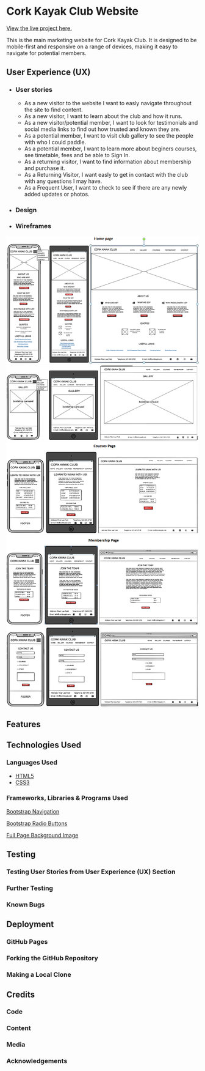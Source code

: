 # __Cork Kayak Club Website__
[View the live project here.](#)

This is the main marketing website for Cork Kayak Club.
It is designed to be mobile-first and responsive on a range 
of devices, making it easy to navigate for potential members.

## __User Experience (UX)__
* ### __User stories__
    - As a new visitor to the website I want to easly navigate throughout the site to find content.
    - As a new visitor, I want to learn about the club and how it runs.
    - As a new visitor/potential member, I want to look for testimonials and social media links to find out how trusted and known they are.
    - As a potential member, I want to visit club gallery to see the people with who I could paddle.
    - As a potential member, I want to learn more about beginers courses, see timetable, fees and be able to Sign In.
    - As a returning visitor, I want to find information about membership and purchase it.
    - As a Returning Visitor, I want easly to get in contact with the club with any questions I may have.
    - As a Frequent User, I want to check to see if there are any newly added updates or photos.
* ### __Design__
* ### __Wireframes__
![Home Page](/assets/images/home.png)
![Gallery Page](/assets/images/gallery.png)
![Courses Page](/assets/images/courses.png)
![Membership Page](/assets/images/membership.png)
![Contact Page](/assets/images/contact.png)
## __Features__
## __Technologies Used__
### __Languages Used__
* [HTML5](https://en.wikipedia.org/wiki/HTML5)
* [CSS3](https://en.wikipedia.org/wiki/CSS)
### __Frameworks, Libraries & Programs Used__
[Bootstrap Navigation](https://getbootstrap.com/docs/4.3/components/navbar/)

[Bootstrap Radio Buttons](https://www.w3schools.com/bootstrap/bootstrap_forms_inputs.asp)

[Full Page Background Image](https://css-tricks.com/perfect-full-page-background-image/)
## __Testing__
### __Testing User Stories from User Experience (UX) Section__
### __Further Testing__
### __Known Bugs__
## __Deployment__
### __GitHub Pages__
### __Forking the GitHub Repository__
### __Making a Local Clone__
## __Credits__
### __Code__
### __Content__
### __Media__
### __Acknowledgements__